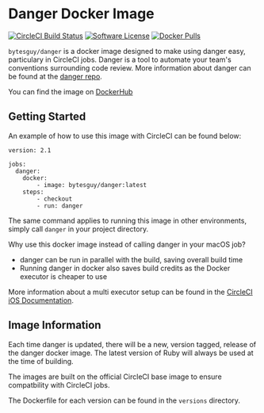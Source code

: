 <h1>Danger Docker Image</h1>

[![CircleCI Build Status](https://circleci.com/gh/BytesGuy/danger-docker.svg?style=shield)](https://circleci.com/gh/BytesGuy/danger-docker) [![Software License](https://img.shields.io/badge/license-MIT-blue.svg)](https://raw.githubusercontent.com/BytesGuy/danger-dockermaster/LICENSE) [![Docker Pulls](https://img.shields.io/docker/pulls/bytesguy/danger)](https://hub.docker.com/r/bytesguy/danger)

`bytesguy/danger` is a docker image designed to make using danger easy, particulary in CircleCI jobs. Danger is a tool to automate your team's conventions surrounding code review. More information about danger can be found at the [danger repo](https://github.com/danger/danger).

You can find the image on [DockerHub](https://hub.docker.com/r/bytesguy/danger)

## Getting Started

An example of how to use this image with CircleCI can be found below:

```
version: 2.1

jobs:
  danger:
    docker:
        - image: bytesguy/danger:latest
    steps:
        - checkout
        - run: danger
```

The same command applies to running this image in other environments, simply call `danger` in your project directory.

Why use this docker image instead of calling danger in your macOS job?

- danger can be run in parallel with the build, saving overall build time
- Running danger in docker also saves build credits as the Docker executor is cheaper to use

More information about a multi executor setup can be found in the [CircleCI iOS Documentation](https://circleci.com/docs/2.0/testing-ios/#using-multiple-executor-types-macos--docker).

## Image Information

Each time danger is updated, there will be a new, version tagged, release of the danger docker image. The latest version of Ruby will always be used at the time of building.

The images are built on the official CircleCI base image to ensure compatbility with CircleCI jobs.

The Dockerfile for each version can be found in the `versions` directory.